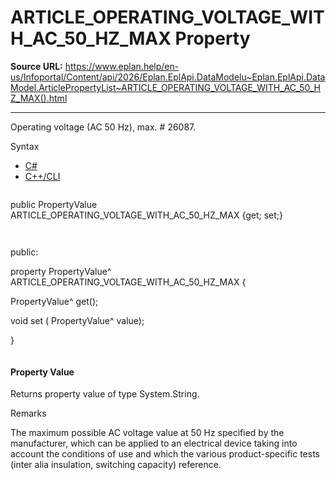 # ARTICLE_OPERATING_VOLTAGE_WITH_AC_50_HZ_MAX Property

**Source URL:** https://www.eplan.help/en-us/Infoportal/Content/api/2026/Eplan.EplApi.DataModelu~Eplan.EplApi.DataModel.ArticlePropertyList~ARTICLE_OPERATING_VOLTAGE_WITH_AC_50_HZ_MAX().html

---

Operating voltage (AC 50 Hz), max. # 26087.

Syntax

- [C#](#i-syntax-CS)
- [C++/CLI](#i-syntax-CPP2005)

```
```
public PropertyValue ARTICLE_OPERATING_VOLTAGE_WITH_AC_50_HZ_MAX {get; set;}
```
```

```
```
public:

property PropertyValue^ ARTICLE_OPERATING_VOLTAGE_WITH_AC_50_HZ_MAX {

   PropertyValue^ get();

   void set (    PropertyValue^ value);

}
```
```

#### Property Value

Returns property value of type System.String.

Remarks

The maximum possible AC voltage value at 50 Hz specified by the manufacturer, which can be applied to an electrical device taking into account the conditions of use and which the various product-specific tests (inter alia insulation, switching capacity) reference.
